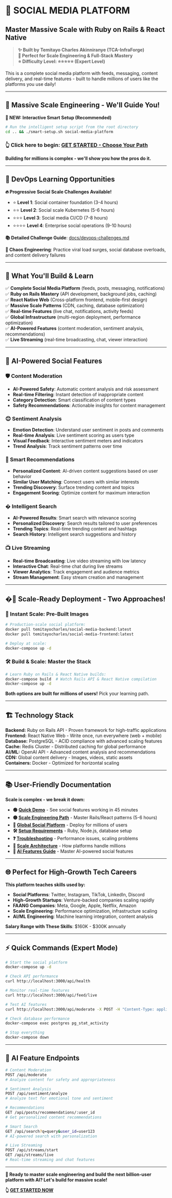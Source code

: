 # 📱 **SOCIAL MEDIA PLATFORM**
## **Master Massive Scale with Ruby on Rails & React Native**

> **✨ Built by Temitayo Charles Akinniranye (TCA-InfraForge)**  
> **🎯 Perfect for Scale Engineering & Full-Stack Mastery**  
> **⭐ Difficulty Level: ⭐⭐⭐⭐⭐ (Expert Level)**  

This is a complete social media platform with feeds, messaging, content delivery, and real-time features - built to handle millions of users like the platforms you use daily!

---

## **🚀 Massive Scale Engineering - We'll Guide You!**

**🎯 NEW: Interactive Smart Setup (Recommended)**
```bash
# Run the intelligent setup script from the root directory
cd .. && ./smart-setup.sh social-media-platform
```

### **👆 Click here to begin:** [**GET STARTED - Choose Your Path**](./GET-STARTED.md)

**Building for millions is complex - we'll show you how the pros do it.**

---

## 📱 DevOps Learning Opportunities

**🔥 Progressive Social Scale Challenges Available!**
- ⭐ **Level 1**: Social container foundation (3-4 hours)
- ⭐⭐ **Level 2**: Social scale Kubernetes (5-6 hours)  
- ⭐⭐⭐ **Level 3**: Social media CI/CD (7-8 hours)
- ⭐⭐⭐⭐ **Level 4**: Enterprise social operations (9-10 hours)

**📚 Detailed Challenge Guide**: [docs/devops-challenges.md](docs/devops-challenges.md)

**🚨 Chaos Engineering**: Practice viral load surges, social database overloads, and content delivery failures

---

## **🎯 What You'll Build & Learn**

✅ **Complete Social Media Platform** (feeds, posts, messaging, notifications)  
✅ **Ruby on Rails Mastery** (API development, background jobs, caching)  
✅ **React Native Web** (Cross-platform frontend, mobile-first design)  
✅ **Massive Scale Patterns** (CDN, caching, database optimization)  
✅ **Real-time Features** (live chat, notifications, activity feeds)  
✅ **Global Infrastructure** (multi-region deployment, performance optimization)  
✅ **AI-Powered Features** (content moderation, sentiment analysis, recommendations)  
✅ **Live Streaming** (real-time broadcasting, chat, viewer interaction)  

---

## **🤖 AI-Powered Social Features**

### **🛡️ Content Moderation**
- **AI-Powered Safety**: Automatic content analysis and risk assessment
- **Real-time Filtering**: Instant detection of inappropriate content
- **Category Detection**: Smart classification of content types
- **Safety Recommendations**: Actionable insights for content management

### **😊 Sentiment Analysis**
- **Emotion Detection**: Understand user sentiment in posts and comments
- **Real-time Analysis**: Live sentiment scoring as users type
- **Visual Feedback**: Interactive sentiment meters and indicators
- **Trend Analysis**: Track sentiment patterns over time

### **🎯 Smart Recommendations**
- **Personalized Content**: AI-driven content suggestions based on user behavior
- **Similar User Matching**: Connect users with similar interests
- **Trending Discovery**: Surface trending content and topics
- **Engagement Scoring**: Optimize content for maximum interaction

### **� Intelligent Search**
- **AI-Powered Results**: Smart search with relevance scoring
- **Personalized Discovery**: Search results tailored to user preferences
- **Trending Topics**: Real-time trending content and hashtags
- **Search History**: Intelligent search suggestions and history

### **📺 Live Streaming**
- **Real-time Broadcasting**: Live video streaming with low latency
- **Interactive Chat**: Real-time chat during live streams
- **Viewer Analytics**: Track engagement and audience metrics
- **Stream Management**: Easy stream creation and management

---

## **�🐳 Scale-Ready Deployment - Two Approaches!**

### **🚀 Instant Scale: Pre-Built Images**
```bash
# Production-scale social platform:
docker pull temitayocharles/social-media-backend:latest
docker pull temitayocharles/social-media-frontend:latest

# Deploy at scale:
docker-compose up -d
```

### **🛠️ Build & Scale: Master the Stack**
```bash
# Learn Ruby on Rails & React Native builds:
docker-compose build  # Watch Rails API & React Native compilation
docker-compose up -d
```

**Both options are built for millions of users!** Pick your learning path.

---

## **🏗️ Technology Stack**

**Backend:** Ruby on Rails API - Proven framework for high-traffic applications  
**Frontend:** React Native Web - Write once, run everywhere (web + mobile)  
**Database:** PostgreSQL - ACID compliance with advanced scaling features  
**Cache:** Redis Cluster - Distributed caching for global performance  
**AI/ML:** OpenAI API - Advanced content analysis and recommendations  
**CDN:** Global content delivery - Images, videos, static assets  
**Containers:** Docker - Optimized for horizontal scaling  

---

## **📚 User-Friendly Documentation**

**Scale is complex - we break it down:**

- **🟢 [Quick Demo](./docs/quick-demo.md)** - See social features working in 45 minutes
- **🟡 [Scale Engineering Path](./docs/scale-engineering.md)** - Master Rails/React patterns (5-6 hours)
- **🔴 [Global Social Platform](./docs/global-social.md)** - Deploy for millions of users
- **🛠️ [Setup Requirements](./docs/setup-requirements.md)** - Ruby, Node.js, database setup
- **❓ [Troubleshooting](./docs/troubleshooting.md)** - Performance issues, scaling problems
- **📖 [Scale Architecture](./docs/scale-architecture.md)** - How platforms handle millions
- **🤖 [AI Features Guide](./docs/ai-features.md)** - Master AI-powered social features

---

## **🌐 Perfect for High-Growth Tech Careers**

**This platform teaches skills used by:**
- **Social Platforms**: Twitter, Instagram, TikTok, LinkedIn, Discord
- **High-Growth Startups**: Venture-backed companies scaling rapidly
- **FAANG Companies**: Meta, Google, Apple, Netflix, Amazon
- **Scale Engineering**: Performance optimization, infrastructure scaling
- **AI/ML Engineering**: Machine learning integration, content analysis

**Salary Range with These Skills**: $160K - $300K annually

---

## **⚡ Quick Commands (Expert Mode)**

```bash
# Start the social platform
docker-compose up -d

# Check API performance
curl http://localhost:3000/api/health

# Monitor real-time features
curl http://localhost:3000/api/feed/live

# Test AI features
curl http://localhost:3000/api/moderate -X POST -H "Content-Type: application/json" -d '{"content":"test content"}'

# Check database performance
docker-compose exec postgres pg_stat_activity

# Stop everything
docker-compose down
```

---

## **🎯 AI Feature Endpoints**

```bash
# Content Moderation
POST /api/moderate
# Analyze content for safety and appropriateness

# Sentiment Analysis
POST /api/sentiment/analyze
# Analyze text for emotional tone and sentiment

# Recommendations
GET /api/posts/recommendations/:user_id
# Get personalized content recommendations

# Smart Search
GET /api/search?q=query&user_id=user123
# AI-powered search with personalization

# Live Streaming
POST /api/streams/start
GET /api/streams/live
# Real-time streaming and chat features
```

---

**🎯 Ready to master scale engineering and build the next billion-user platform with AI? Let's build for massive scale!**

**👆 [GET STARTED NOW](./GET-STARTED.md)**